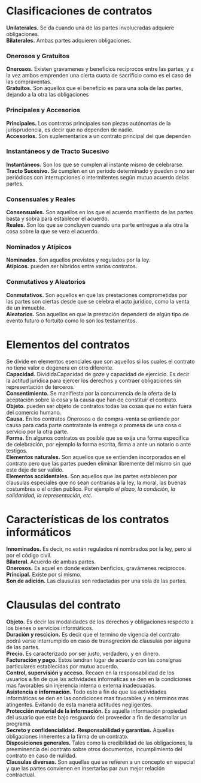 # Clasificaciones de contratos

**Unilaterales.** Se da cuando una de las partes involucradas adquiere obligaciones.  
**Bilaterales.** Ambas partes adquieren obligaciones.

### Onerosos y Gratuitos
**Onerosos.** Existen gravamenes y beneficios recíprocos entre las partes, y a la vez ambos emprenden una cierta cuota de sacrificio como es el caso de las compraventas.  
**Gratuitos.** Son aquellos que el beneficio es para una sola de las partes, dejando a la otra las obligaciones

### Principales y Accesorios
**Principales.** Los contratos principales son piezas autónomas de la jurisprudencia, es decir que no dependen de nadie.  
**Accesorios.** Son suplementarios a un contrato principal del que dependen

### Instantáneos y de Tracto Sucesivo
**Instantáneos.** Son los que se cumplen al instante mismo de celebrarse.  
**Tracto Sucesivo.** Se cumplen en un periodo determinado y pueden o no ser periódicos con interrupciones o intermitentes según mutuo acuerdo delas partes.

### Consensuales y Reales
**Consensuales.** Son aquellos en los que el acuerdo manifiesto de las partes basta y sobra para establecer el acuerdo.  
**Reales.** Son los que se concluyen cuando una parte entregue a ala otra la cosa sobre la que se vera el acuerdo.

### Nominados y Atípicos
**Nominados.** Son aquellos previstos y regulados por la ley.  
**Atípicos.** pueden ser híbridos entre varios contratos.

### Conmutativos y Aleatorios
**Conmutativos.** Son aquellos en que las prestaciones comprometidas por las partes son ciertas desde que se celebra el acto jurídico, como la venta de un inmueble.  
**Aleatorios.** Son aquellos en que la prestación dependerá de algún tipo de evento futuro o fortuito como lo son los testamentos.

# Elementos del contratos

Se divide en elementos esenciales que son aquellos si los cuales el contrato no tiene valor o degenera en otro diferente.  
**Capacidad.** DivididaCapacidad de goze y capacidad de ejercicio. Es decir la actitud juridica para ejercer los derechos y contraer obligaciones sin representación de terceros.  
**Consentimiento.** Se manifiesta por la concurrencia de la oferta de la aceptaciön sobre la cosa y la causa que han de constituir el contrato.  
**Objeto.** pueden ser objeto de contratos todas las cosas que no están fuera del comercio humano.  
**Causa.** En los contratos Onerosos o de compra-venta se entiende por causa para cada parte contratante la entrega o promesa de una cosa o servicio por la otra parte.  
**Forma.** En algunos contratos es posible que se exija una forma especifica de celebración, por ejemplo la forma escrita, firma a ante un notario o ante testigos.  
**Elementos naturales.** Son aquellos que se entienden incorporados en el contrato pero que las partes pueden eliminar libremente del mismo sin que este deje de ser valido.  
**Elementos accidentales.** Son aquellos que las partes establecen  por clausulas especiales que no sean contrarias a la ley, la moral, las buenas costumbres o el orden publico. Por ejemplo *el plazo, la condición, la solidaridad, la representación, etc*.  

# Características de los contratos informáticos

**Innominados.** Es decir, no están regulados ni nombrados por la ley, pero si por el código civil.  
**Bilateral.** Acuerdo de ambas partes.  
**Onerosos.** Es aquel en donde existen benficios, gravámenes reciprocos.
**Principal.** Existe por si mismo.  
**Son de adición.** Las clausulas son redactadas por una sola de las partes.

# Clausulas del contrato

**Objeto.** Es decir las modalidades de los derechos y obligaciones respecto a los bienes o servicios informáticos.  
**Duración y rescicion.** Es decir que el termino de vigencia del contrato podrá verse interrumpido en caso de transgreción de clausulas por alguna de las partes.  
**Precio.** Es caracterizado por ser justo, verdadero, y en dinero.  
**Facturación y pago.** Estos tendran lugar de acuerdo con las consignas particulares establecidas por mutuo acuerdo.  
**Control, supervisión y acceso.** Recaen en la responsabilidad de los usuarios a fin de que las actividades informáticas se den en la condiciones mas favorables sin injerencia interna o externa inadecuadas.  
**Asistencia e información.** Todo esto a fin de que las actividades informáticas se den en las condiciones mas favorables y en términos mas atingentes. Evitando de esta manera actitudes negligentes.  
**Protección material de la información.** Es aquella información propiedad del usuario que este bajo resguardo del proveedor a fin de desarrollar un programa.  
**Secreto y confidencialidad.**
**Responsabilidad y garantías.** Aquellas obligaciones inherentes a la firma de un contrato.  
**Disposiciones generales.** Tales como la credibilidad de las obligaciones, la preeminencia del contrato sobre otros documentos, incumplimiento del contrato en caso de nulidad.  
**Clausulas diversas.** Son aquellas que se refieren a un concepto en especial y que las partes convienen en insertarlas par aun mejor relación contractual.
